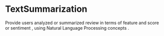 # TextSummarization
Provide users analyzed or summarized review in terms of feature and score or sentiment , using Natural Language Processing concepts 
.
